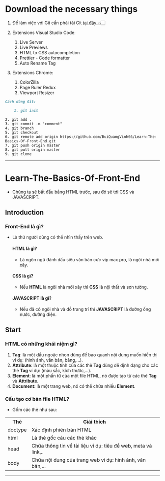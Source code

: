 # Download the necessary things
1. Để làm việc với Git cần phải tải Git [tại đây 👈🏻](https://git-scm.com/downloads)

2. Extensions Visual Studio Code:
    1. Live Server
    2. Live Previews
    3. HTML to CSS autocompletion
    4. Prettier - Code formatter
    5. Auto Rename Tag 

3. Extensions Chrome:
    1. ColorZilla
    2. Page Ruler Redux
    3. Viewport Resizer

```markdown
Cách dùng Git:
```
```markdown
    1. git init
```
    2. git add .
    3. git commit -m "comment"
    4. git branch
    5. git checkout
    6. git remote add origin https://github.com/BuiQuangVinh66/Learn-The-Basics-Of-Front-End.git
    7. git push origin master
    8. git pull origin master
    9. git clone

---

# Learn-The-Basics-Of-Front-End
- Chúng ta sẽ bắt đầu bằng HTML trước, sau đó sẽ tới CSS và JAVASCRIPT.

## Introduction
### Front-End là gì?
- Là thứ người dùng có thể nhìn thấy trên web.
    #### HTML là gì?
    - Là ngôn ngữ đánh dấu siêu văn bản cực vip max pro, là ngôi nhà mới xây.
    #### CSS là gì?
    - Nếu **HTML** là ngôi nhà mới xây thì **CSS** là nội thất và sơn tường.
    #### JAVASCRIPT là gì?
    - Nếu đã có ngôi nhà và đồ trang trí thì **JAVASCRIPT** là đường ống nước, đường điện.

## Start
### HTML có những khái niệm gì?
1. **Tag**: là một dấu ngoặc nhọn dùng để bao quanh nội dung muốn hiển thị ví dụ: (hình ảnh, văn bản, bảng,...).
2. **Attribute**: là một thuộc tính của các thẻ **Tag** dùng để định dạng cho các thẻ **Tag** ví dụ: (màu sắc, kích thước,...).
3. **Element**: là một phần tử của một file HTML, nó được tạo từ các thẻ **Tag** và **Attribute**.
4. **Document**: là một trang web, nó có thể chứa nhiều **Element**.

### Cấu tạo cơ bản file HTML?
- Gồm các thẻ như sau:
<table width="100%">
    <tr>
        <th>Thẻ</th>
        <th>Giải thích</th>
    </tr>
    <tr>
        <td>doctype</td>
        <td>Xác định phiên bản HTML</td>
    </tr>
    <tr>
        <td>html</td>
        <td>Là thẻ gốc cảu các thẻ khác</td>
    </tr>
    <tr>
        <td>head</td>
        <td>Chứa thông tin về tài liệu ví dụ: tiêu đề web, meta và link,..</td>
    </tr>
    <tr>
        <td>body</td>
        <td>Chứa nội dung của trang web ví dụ: hình ảnh, văn bản,...</td>
    </tr>
</table>

---